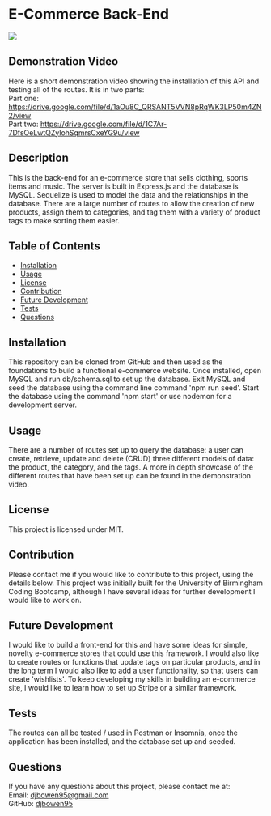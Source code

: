 # E-Commerce Back-End
<img src="https://img.shields.io/badge/license-MIT-green.svg">

## Demonstration Video
Here is a short demonstration video showing the installation of this API and testing all of the routes. It is in two parts:  
Part one: https://drive.google.com/file/d/1aOu8C_QRSANT5VVN8pRqWK3LP50m4ZN2/view  
Part two: https://drive.google.com/file/d/1C7Ar-7DfsOeLwtQZylohSqmrsCxeYG9u/view
    
## Description
This is the back-end for an e-commerce store that sells clothing, sports items and music. The server is built in Express.js and the database is MySQL. Sequelize is used to model the data and the relationships in the database. There are a large number of routes to allow the creation of new products, assign them to categories, and tag them with a variety of product tags to make sorting them easier.
    
## Table of Contents
    
* [Installation](#installation)
* [Usage](#usage)
* [License](#license)
* [Contribution](#contribution)
* [Future Development](#Future)
* [Tests](#tests)
* [Questions](#questions)
    
## Installation
This repository can be cloned from GitHub and then used as the foundations to build a functional e-commerce website. Once installed, open MySQL and run db/schema.sql to set up the database. Exit MySQL and seed the database using the command line command 'npm run seed'. Start the database using the command 'npm start' or use nodemon for a development server.

## Usage
There are a number of routes set up to query the database: a user can create, retrieve, update and delete (CRUD) three different models of data: the product, the category, and the tags. A more in depth showcase of the different routes that have been set up can be found in the demonstration video.

## License
This project is licensed under MIT.
    
## Contribution
Please contact me if you would like to contribute to this project, using the details below. This project was initially built for the University of Birmingham Coding Bootcamp, although I have several ideas for further development I would like to work on.

## Future Development
I would like to build a front-end for this and have some ideas for simple, novelty e-commerce stores that could use this framework. I would also like to create routes or functions that update tags on particular products, and in the long term I would also like to add a user functionality, so that users can create 'wishlists'. To keep developing my skills in building an e-commerce site, I would like to learn how to set up Stripe or a similar framework. 

## Tests
The routes can all be tested / used in Postman or Insomnia, once the application has been installed, and the database set up and seeded.

## Questions
If you have any questions about this project, please contact me at:  
Email: djbowen95@gmail.com  
GitHub: [djbowen95](https://github.com/djbowen95)  